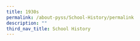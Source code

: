 ```yaml
---
title: 1930s
permalink: /about-pyss/School-History/permalink
description: ""
third_nav_title: School History
---
```

